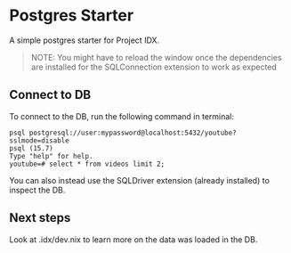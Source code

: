# Postgres Starter

A simple postgres starter for Project IDX.

> NOTE: You might have to reload the window once the dependencies are installed for the SQLConnection extension to work as expected

## Connect to DB

To connect to the DB, run the following command in terminal:

```
psql postgresql://user:mypassword@localhost:5432/youtube?sslmode=disable
psql (15.7)
Type "help" for help.
youtube=# select * from videos limit 2;
```

You can also instead use the SQLDriver extension (already installed) to inspect the DB.

## Next steps

Look at .idx/dev.nix to learn more on the data was loaded in the DB.

